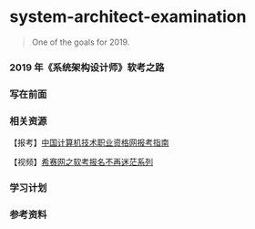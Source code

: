 # system-architect-examination
>  One of the goals for 2019.

### 2019 年《系统架构设计师》软考之路



### 写在前面



### 相关资源

【报考】[中国计算机技术职业资格网报考指南](http://www.ruankao.org.cn/platform/details?code=03_03)

【视频】[希赛网之软考报名不再迷茫系列](http://www.educity.cn/shipin/v3753.html)

### 学习计划



### 参考资料



